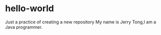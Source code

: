 # hello-world
Just a practice of creating a new repository
My name is Jerry Tong,I am a Java programmer.
